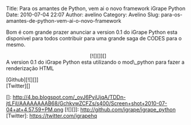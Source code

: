 Title: Para os amantes de Python, vem ai o novo framework iGrape Python
Date: 2010-07-04 22:07
Author: avelino
Category: Avelino
Slug: para-os-amantes-de-python-vem-ai-o-novo-framework

Bom é com grande prazer anunciar a version 0.1 do iGrape Python esta
disponivel para todos contribuir para uma grande saga de CODES para o
mesmo.

<div class="separator" style="clear: both; text-align: center;">
[![][]][]

</div>
A version 0.1 do iGrape Python esta utilizando o mod\_python para fazer
a renderização HTML

[Github][![][]]  
[Twitter][]

  []: http://4.bp.blogspot.com/_ovJ6PyiUjqA/TDDn-jtLFiI/AAAAAAAAB68/GchkvwZCFZs/s400/Screen+shot+2010-07-04+at+4.57.59+PM.png
  [![][]]: http://github.com/igrape/igrape_python
  [Twitter]: https://twitter.com/igrapehq

